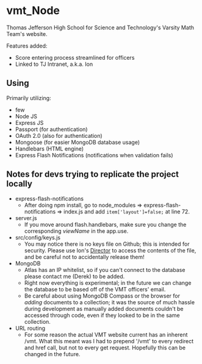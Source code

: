 # vmt_Node
Thomas Jefferson High School for Science and Technology's Varsity Math Team's website.

Features added:
* Score entering process streamlined for officers
* Linked to TJ Intranet, a.k.a. Ion
## Using
Primarily utilizing:
* few
* Node JS
* Express JS
* Passport (for authentication)
* OAuth 2.0 (also for authentication)
* Mongoose (for easier MongoDB database usage)
* Handlebars (HTML engine)
* Express Flash Notifications (notifications when validation fails)
## Notes for devs trying to replicate the project locally
* express-flash-notifications
  * After doing npm install, go to node_modules => express-flash-notifications => index.js and add `item['layout']=false;` at line 72.
* server.js
  * If you move around flash.handlebars, make sure you change the corresponding *viewName* in the app.use.
* src/config/keys.js
  * You may notice there is no keys file on Github; this is intended for security. Please use Ion's [Director](http://director.tjhsst.edu) to access the contents of the file, and be careful not to accidentally release them!
* MongoDB
  * Atlas has an IP whitelist, so if you can't connect to the database please contact me (Derek) to be added.
  * Right now everything is experimental; in the future we can change the database to be based off of the VMT officers' email.
  * Be careful about using MongoDB Compass or the browser for *adding* documents to a collection; it was the source of much hassle during development as manually added documents couldn't be accessed through code, even if they looked to be in the same collection.
* URL routing
  * For some reason the actual VMT website current has an inherent /vmt. What this meant was I had to prepend '/vmt' to every redirect and href call, but not to every get request. Hopefully this can be changed in the future.
